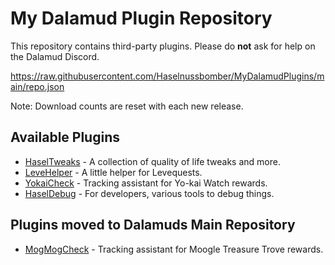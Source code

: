 # My Dalamud Plugin Repository

This repository contains third-party plugins. Please do **not** ask for help on the Dalamud Discord.

https://raw.githubusercontent.com/Haselnussbomber/MyDalamudPlugins/main/repo.json

Note: Download counts are reset with each new release.

## Available Plugins

- [HaselTweaks](https://github.com/Haselnussbomber/HaselTweaks) - A collection of quality of life tweaks and more.
- [LeveHelper](https://github.com/Haselnussbomber/LeveHelper) - A little helper for Levequests.
- [YokaiCheck](https://github.com/Haselnussbomber/YokaiCheck) - Tracking assistant for Yo-kai Watch rewards.
- [HaselDebug](https://github.com/Haselnussbomber/HaselDebug) - For developers, various tools to debug things.

## Plugins moved to Dalamuds Main Repository

- [MogMogCheck](https://github.com/Haselnussbomber/MogMogCheck) - Tracking assistant for Moogle Treasure Trove rewards.
